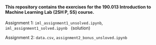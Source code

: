 #### This repository contains the exercises for the 190.013 Introduction to Machine Learning Lab (2SH P, SS) course.

Assignment 1: `iml_assignment1_unsolved.ipynb`, `iml_assignment1_solved.ipynb ` (solution)

Assignment 2: `data.csv`, `assignment2_bonus_unsloved.ipynb`

